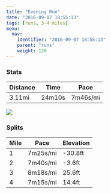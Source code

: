 ```yaml
---
title: "Evening Run"
date: "2016-09-07 18:55:13"
tags: [runs, 3-4 miles]
menu:
  nav:
    identifier: "2016-09-07 18:55:13"
    parent: "runs"
    weight: 130
---
```


### Stats

| Distance | Time | Pace |
|----------|------|------|
|3.11mi|24m10s|7m46s/mi|

<img src='https://maps.googleapis.com/maps/api/staticmap?maptype=roadmap&path=enc:mjkeId_uLfCvUyAhYv@hLe@pWxBv@eAn@VbF`FjT~ItQnBxPzF|IfEn@vI`PmJ_PgDUkE_FeEeUiKcPiBgI{BwRnAwA{Aa@v@_T_BqPvAyFt@_[wCiP&key=AIzaSyAfqMeaZ1CCJFGP5cWud__oZnT_Pybg-1M&size=800x800&markers=color:yellow|label:S|53.47511,-2.24259&markers=color:green|label:F|53.475089999999994,-2.2418199999999997'>

### Splits

| Mile | Pace | Elevation |
|------|------|-----------|
|1|7m25s/mi|-30.8ft|
|2|7m40s/mi|-3.6ft|
|3|8m18s/mi|25.6ft|
|4|7m15s/mi|14.4ft|
